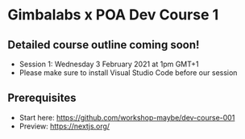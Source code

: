 # Gimbalabs x POA Dev Course 1

## Detailed course outline coming soon!
- Session 1: Wednesday 3 February 2021 at 1pm GMT+1
- Please make sure to install Visual Studio Code before our session

## Prerequisites
- Start here: https://github.com/workshop-maybe/dev-course-001
- Preview: https://nextjs.org/
